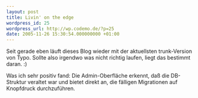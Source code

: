 ```yaml
---
layout: post
title: Livin' on the edge
wordpress_id: 25
wordpress_url: http://wp.codemo.de/?p=25
date: 2005-11-26 15:30:54.000000000 +01:00
---
```

Seit gerade eben läuft dieses Blog wieder mit der aktuellsten trunk-Version von Typo. Sollte also irgendwo was nicht richtig laufen, liegt das bestimmt daran. :)

Was ich sehr positiv fand: Die Admin-Oberfläche erkennt, daß die DB-Struktur veraltet war und bietet direkt an, die fälligen Migrationen auf Knopfdruck durchzuführen.
